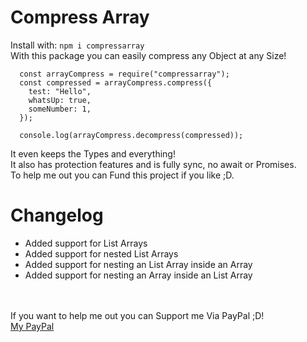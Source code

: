 # Compress Array
Install with: `npm i compressarray`<br>
With this package you can easily compress any Object at any Size!<br>
```
  const arrayCompress = require("compressarray");
  const compressed = arrayCompress.compress({
    test: "Hello",
    whatsUp: true,
    someNumber: 1,
  });
  
  console.log(arrayCompress.decompress(compressed));
```
It even keeps the Types and everything!<br>
It also has protection features and is fully sync, no await or Promises.<br>
To help me out you can Fund this project if you like ;D.<br>

# Changelog
- Added support for List Arrays
- Added support for nested List Arrays
- Added support for nesting an List Array inside an Array
- Added support for nesting an Array inside an List Array

<br><br>
If you want to help me out you can Support me Via PayPal ;D!<br>
[My PayPal](https://paypal.me/PureNodes)
